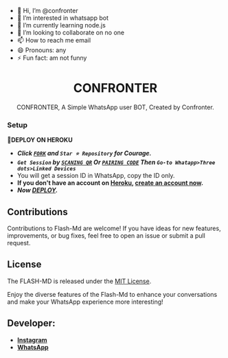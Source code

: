 - 👋 Hi, I’m @confronter
- 👀 I’m interested in whatsapp bot
- 🌱 I’m currently learning node.js
- 💞️ I’m looking to collaborate on no one
- 📫 How to reach me email
- 😄 Pronouns: any
- ⚡ Fun fact: am not funny

 <h1 align="center"> CONFRONTER </h1>
<p align="center"> CONFRONTER, A Simple WhatsApp user BOT, Created by Confronter.
</p>




### Setup

**📌DEPLOY ON HEROKU**
   - ***Click [`FORK`](https://github.com/comfronter/confronter/fork) and `Star ⭐ Repository` for Courage.***
   - ***`Get Session` by [`SCANING QR`](https://flash-md-qr.onrender.com) Or [`PAIRING CODE`](https://flash-pairing-code-d37204ca1825.herokuapp.com/pair) Then `Go-to Whatapp>Three dots>Linked Devices`***
   - You will get a session ID in WhatsApp, copy the ID only.
   - **If you don't have an account on [Heroku](https://signup.heroku.com/), [create an account now](https://signup.heroku.com/).**
   - ***Now [DEPLOY](https://dashboard.heroku.com/new?template=https://github.com/franceking1/Flash-Md).***


## Contributions

Contributions to Flash-Md are welcome! If you have ideas for new features, improvements, or bug fixes, feel free to open an issue or submit a pull request.

## License

The FLASH-MD is released under the [MIT License](https://opensource.org/licenses/MIT).

Enjoy the diverse features of the Flash-Md  to enhance your conversations and make your WhatsApp experience more interesting!

## Developer:

- [**Instagram**](https://instagram.com/comfronter._)
- [**WhatsApp**](https://wa.me/254793908571)

